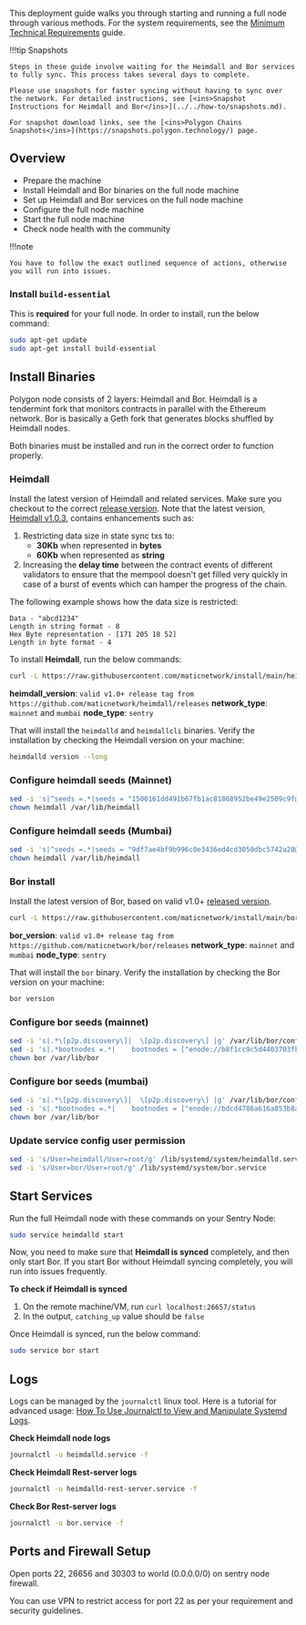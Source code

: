 
This deployment guide walks you through starting and running a full node through various methods. For the system requirements, see the [Minimum Technical Requirements](../validator/validator-node-system-requirements.md) guide.

!!!tip Snapshots
    
    Steps in these guide involve waiting for the Heimdall and Bor services to fully sync. This process takes several days to complete.

    Please use snapshots for faster syncing without having to sync over the network. For detailed instructions, see [<ins>Snapshot Instructions for Heimdall and Bor</ins>](../../how-to/snapshots.md).

    For snapshot download links, see the [<ins>Polygon Chains Snapshots</ins>](https://snapshots.polygon.technology/) page.


## Overview

- Prepare the machine
- Install Heimdall and Bor binaries on the full node machine
- Set up Heimdall and Bor services on the full node machine
- Configure the full node machine
- Start the full node machine
- Check node health with the community

!!!note
    
    You have to follow the exact outlined sequence of actions, otherwise you will run into issues.


### Install `build-essential`

This is **required** for your full node. In order to install, run the below command:

```bash
sudo apt-get update
sudo apt-get install build-essential
```

## Install Binaries

Polygon node consists of 2 layers: Heimdall and Bor. Heimdall is a tendermint fork that monitors contracts in parallel with the Ethereum network. Bor is basically a Geth fork that generates blocks shuffled by Heimdall nodes.

Both binaries must be installed and run in the correct order to function properly.

### Heimdall

Install the latest version of Heimdall and related services. Make sure you checkout to the correct [release version](https://github.com/maticnetwork/heimdall/releases). Note that the latest version, [Heimdall v1.0.3](https://github.com/maticnetwork/heimdall/releases/tag/v1.0.3), contains enhancements such as:
1. Restricting data size in state sync txs to:
    * **30Kb** when represented in **bytes**
    * **60Kb** when represented as **string**
2. Increasing the **delay time** between the contract events of different validators to ensure that the mempool doesn't get filled very quickly in case of a burst of events which can hamper the progress of the chain.

The following example shows how the data size is restricted:

```
Data - "abcd1234"
Length in string format - 8
Hex Byte representation - [171 205 18 52]
Length in byte format - 4
```

To install **Heimdall**, run the below commands:

```bash
curl -L https://raw.githubusercontent.com/maticnetwork/install/main/heimdall.sh | bash -s -- <heimdall_version> <network_type> <node_type>
```

**heimdall_version**: `valid v1.0+ release tag from https://github.com/maticnetwork/heimdall/releases`
**network_type**: `mainnet` and `mumbai`
**node_type**: `sentry`

That will install the `heimdalld` and `heimdallcli` binaries. Verify the installation by checking the Heimdall version on your machine:

```bash
heimdalld version --long
```

### Configure heimdall seeds (Mainnet)

```bash
sed -i 's|^seeds =.*|seeds = "1500161dd491b67fb1ac81868952be49e2509c9f@52.78.36.216:26656,dd4a3f1750af5765266231b9d8ac764599921736@3.36.224.80:26656,8ea4f592ad6cc38d7532aff418d1fb97052463af@34.240.245.39:26656,e772e1fb8c3492a9570a377a5eafdb1dc53cd778@54.194.245.5:26656,6726b826df45ac8e9afb4bdb2469c7771bd797f1@52.209.21.164:26656"|g' /var/lib/heimdall/config/config.toml
chown heimdall /var/lib/heimdall
```

### Configure heimdall seeds (Mumbai)

```bash
sed -i 's|^seeds =.*|seeds = "9df7ae4bf9b996c0e3436ed4cd3050dbc5742a28@43.200.206.40:26656,d9275750bc877b0276c374307f0fd7eae1d71e35@54.216.248.9:26656,1a3258eb2b69b235d4749cf9266a94567d6c0199@52.214.83.78:26656"|g' /var/lib/heimdall/config/config.toml
chown heimdall /var/lib/heimdall
```

### Bor install

Install the latest version of Bor, based on valid v1.0+ [released version](https://github.com/maticnetwork/bor/releases).

```bash
curl -L https://raw.githubusercontent.com/maticnetwork/install/main/bor.sh | bash -s -- <bor_version> <network_type> <node_type>
```

**bor_version**: `valid v1.0+ release tag from https://github.com/maticnetwork/bor/releases`
**network_type**: `mainnet` and `mumbai`
**node_type**: `sentry`

That will install the `bor` binary. Verify the installation by checking the Bor version on your machine:

```bash
bor version
```

### Configure bor seeds (mainnet)

```bash
sed -i 's|.*\[p2p.discovery\]|  \[p2p.discovery\] |g' /var/lib/bor/config.toml
sed -i 's|.*bootnodes =.*|    bootnodes = ["enode://b8f1cc9c5d4403703fbf377116469667d2b1823c0daf16b7250aa576bacf399e42c3930ccfcb02c5df6879565a2b8931335565f0e8d3f8e72385ecf4a4bf160a@3.36.224.80:30303", "enode://8729e0c825f3d9cad382555f3e46dcff21af323e89025a0e6312df541f4a9e73abfa562d64906f5e59c51fe6f0501b3e61b07979606c56329c020ed739910759@54.194.245.5:30303"]|g' /var/lib/bor/config.toml
chown bor /var/lib/bor
```

### Configure bor seeds (mumbai)

```bash
sed -i 's|.*\[p2p.discovery\]|  \[p2p.discovery\] |g' /var/lib/bor/config.toml
sed -i 's|.*bootnodes =.*|    bootnodes = ["enode://bdcd4786a616a853b8a041f53496d853c68d99d54ff305615cd91c03cd56895e0a7f6e9f35dbf89131044e2114a9a782b792b5661e3aff07faf125a98606a071@43.200.206.40:30303", "enode://209aaf7ed549cf4a5700fd833da25413f80a1248bd3aa7fe2a87203e3f7b236dd729579e5c8df61c97bf508281bae4969d6de76a7393bcbd04a0af70270333b3@54.216.248.9:30303"]|g' /var/lib/bor/config.toml
chown bor /var/lib/bor
```

### Update service config user permission

```bash
sed -i 's/User=heimdall/User=root/g' /lib/systemd/system/heimdalld.service
sed -i 's/User=bor/User=root/g' /lib/systemd/system/bor.service
```

## Start Services

Run the full Heimdall node with these commands on your Sentry Node:

```bash
sudo service heimdalld start
```

Now, you need to make sure that **Heimdall is synced** completely, and then only start Bor. If you start Bor without Heimdall syncing completely, you will run into issues frequently.

**To check if Heimdall is synced**
  1. On the remote machine/VM, run `curl localhost:26657/status`
  2. In the output, `catching_up` value should be `false`

Once Heimdall is synced, run the below command:

```bash
sudo service bor start
```

## Logs

Logs can be managed by the `journalctl` linux tool. Here is a tutorial for advanced usage: [How To Use Journalctl to View and Manipulate Systemd Logs](https://www.digitalocean.com/community/tutorials/how-to-use-journalctl-to-view-and-manipulate-systemd-logs).

**Check Heimdall node logs**

```bash
journalctl -u heimdalld.service -f
```

**Check Heimdall Rest-server logs**

```bash
journalctl -u heimdalld-rest-server.service -f
```

**Check Bor Rest-server logs**

```bash
journalctl -u bor.service -f
```

## Ports and Firewall Setup

Open ports 22, 26656 and 30303 to world (0.0.0.0/0) on sentry node firewall.

You can use VPN to restrict access for port 22 as per your requirement and security guidelines.
